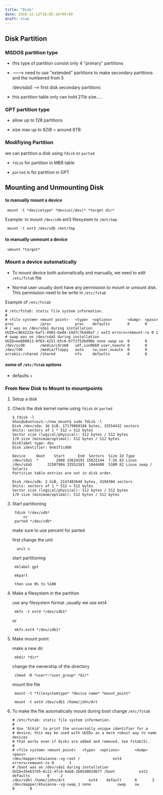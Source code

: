 ```yaml
---
title: "Disk"
date: 2018-12-12T16:05:18+09:00
draft: true
---
```



## Disk Partition

### MSDOS partition type

* this type of partition consist only 4 "primary" partitions

* ---> need to use "extended" partitions to make secondary partitions and the numbered  from 5

	/dev/sda5 --> first disk secondary partitions

* this partition table only can hold 2Tib size.....

### GPT partition type

* allow up to 128 partitions

* size max up to 8ZiB = around 8TB

### Modifiying Partition

we can partition a disk using `fdisk` or `parted`

* `fdisk` for partition in MBR table

* `parted` is for partition in GPT


## Mounting and Unmounting Disk

#### to manually mount a device 

	 mount -t *devicetype* *device(/dev)* *target dir*

Example:
to mount `/dev/sdb` ext3 filesystem to `/mnt/tmp`

	 mount -t ext3 /dev/sdb /mnt/tmp

#### to manually unmount a device

	 umount *target*


### Mount a device automatically

* To mount device both automatically and manually, we need to edit `/etc/fstab` file

* Normal user usually dont have any permission to mount or umount disk. 
This permission need to be write in `/etc/fstab`

Example of `/etc/fstab`
```
# /etc/fstab: static file system information.
#
# <file system> <mount point>   <type>  <options>       <dump>  <pass>
proc            /proc           proc    defaults        0       0
# / was on /dev/sda1 during installation
UUID=c964222e-6af1-4985-be04-19d7c764d0a7 / ext3 errors=remount-ro 0 1
# swap was on /dev/sda5 during installation
UUID=ee880013-0f63-4251-b5c6-b771f53bd90e none swap sw  0       0
/dev/scd0       /media/cdrom0   udf,iso9660 user,noauto 0       0
/dev/fd0        /media/floppy   auto    rw,user,noauto  0       0
arrakis:/shared /shared         nfs     defaults        0       0
```

#### some of `/etc/fstab` **options**

* defaults = 


### From New Disk to Mount to mountpoints 

1. Setup a disk

2. Check the disk kernel name using `fdisk` or `parted`

	```
	$ fdisk -l
	khai@ubuntusv1:~/new_mount$ sudo fdisk -l                                     
	Disk /dev/sda: 16 GiB, 17179869184 bytes, 33554432 sectors                    
	Units: sectors of 1 * 512 = 512 bytes
	Sector size (logical/physical): 512 bytes / 512 bytes                         
	I/O size (minimum/optimal): 512 bytes / 512 bytes                             
	Disklabel type: dos
	Disk identifier: 0x63f1cd60

	Device     Boot    Start      End  Sectors  Size Id Type                      
	/dev/sda1  *        2048 15624191 15622144  7.5G 83 Linux                     
	/dev/sda5       32507904 33552383  1044480  510M 82 Linux swap / Solaris      
	Partition table entries are not in disk order.                                

	Disk /dev/sdb: 2 GiB, 2147483648 bytes, 4194304 sectors                       
	Units: sectors of 1 * 512 = 512 bytes
	Sector size (logical/physical): 512 bytes / 512 bytes                         
	I/O size (minimum/optimal): 512 bytes / 512 bytes                             

	```  

3. Start partitioning


		fdisk */dev/sdb*
			or
		parted */dev/sdb*

	make sure to use percent for parted

	first change the unit

		 unit s

	start partitioning

		mklabel gpt

		mkpart 

		then use 0% to %100

4. Make a filesystem in the partition

	use any filesystem format ,usually we use ext4

		mkfs -t ext4 */dev/sdb1*

	or

		mkfs.ext4 */dev/sdb1*

5. Make mount point

	make a new dir
	
		mkdir *dir*

	change the ownership of the directory

		chmod -R *user*:*user_group* *dir*

	mount the file

		mount -t *filesystemtype* *device name* *mount_point*

		mount -t ext4 /dev/sdb1 /home/john/Art

6. To make the file automatically mount during boot change `/etc/fstab`

	```  
	# /etc/fstab: static file system information.
	#
	# Use 'blkid' to print the universally unique identifier for a
	# device; this may be used with UUID= as a more robust way to name devices
	# that works even if disks are added and removed. See fstab(5).
	#
	# <file system> <mount point>   <type>  <options>       <dump>  <pass>
	/dev/mapper/khaianna--vg-root /               ext4    errors=remount-ro 0       1
	# /boot was on /dev/sda1 during installation
	UUID=35eb37d5-6c22-4fc4-8ab8-2b054802d677 /boot           ext2    defaults        0    	2
	/dev/sdb1 /home/john/Art           ext4    default		0		2
	/dev/mapper/khaianna--vg-swap_1 none            swap    sw              0       0
	```


